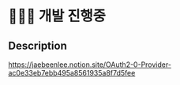 # 👨🏻‍💻 개발 진행중 

## Description
https://jaebeenlee.notion.site/OAuth2-0-Provider-ac0e33eb7ebb495a8561935a8f7d5fee